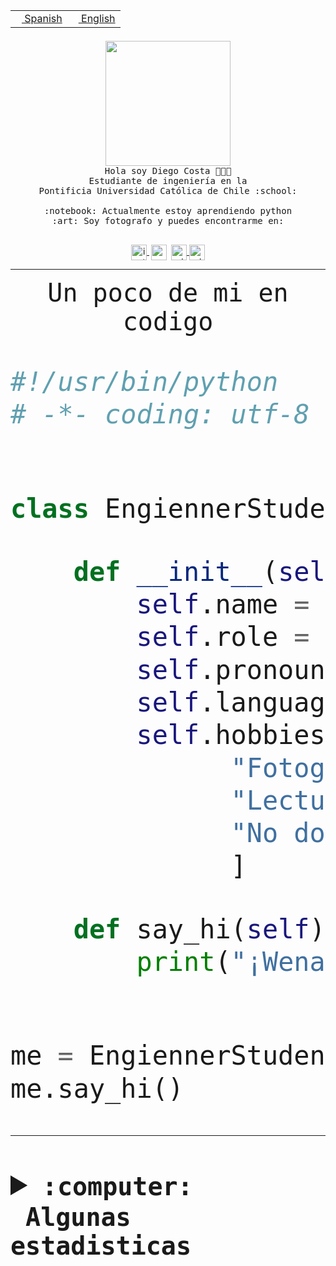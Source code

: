 <table border="0"  align="right">
 <tr><td><a href="README.md"><img src="https://upload.wikimedia.org/wikipedia/commons/thumb/8/89/Bandera_de_Espa%C3%B1a.svg/1200px-Bandera_de_Espa%C3%B1a.svg.png" height="10"> Spanish</a></td>
 <td><a href="README.en.md"><img src="https://upload.wikimedia.org/wikipedia/commons/a/a4/Flag_of_the_United_States.svg" height="10"> English</a></td></tr>
</table><br><br><br>


<p align="center">
  <img src="https://github.com/diegocostares/diegocostares/blob/main/Images/aaa2.gif?raw=true" height="200px">
  <br><samp>
    Hola soy Diego Costa 👨🏻‍💻<br>
    Estudiante de ingeniería en la <br>
    Pontificia Universidad Católica de Chile :school:<br>
  <br>
    :notebook: Actualmente estoy aprendiendo python <br>
    :art: Soy fotografo y puedes encontrarme en: <br>
  <br></samp>
  
</p>

<p align="center">
   <a href="https://instagram.com/diegocosta_no" target="blank">
    <img 
    align="center" src="https://cdn.jsdelivr.net/npm/simple-icons@3.0.1/icons/instagram.svg" alt="instagram" height="25px" width="25px" />
  </a>
  <a style="border: 3px solid; color: white;"href="https://t.me/diegocosta_no" target="blank">
  <img
  align="center" alt="Telegram" width="25px" src="https://icons-for-free.com/iconfiles/png/512/Telegram-1324888767380505522.png" />
</a>
<a href="https://api.whatsapp.com/send?phone=56971897835&text=Hola!" target="blank">
  <img
  align="center" alt="wtsp" width="25px" src="https://img.icons8.com/pastel-glyph/2x/whatsapp--v2.png" />
</a>
<a href="https://www.linkedin.com/in/diego-costa-786249213/" target="blank">
  <img
  align="center" alt="wtsp" width="25px" src="https://img.icons8.com/metro/452/linkedin.png" />
</a>

  </a>
</p>

---


<p align="center"><font size="25"><samp>Un poco de mi en codigo</samp></front></p>


```python
#!/usr/bin/python
# -*- coding: utf-8 -*-


class EngiennerStudent:

    def __init__(self):
        self.name = "Diego Costa"
        self.role = "Estudiante"
        self.pronouns = "he/him"
        self.language_spoken = ["es_CL", "en_US"]
        self.hobbies = [
              "Fotografia",
              "Lectura",
              "No dormir",
              ]

    def say_hi(self):
        print("¡Wena mundo!")


me = EngiennerStudent()
me.say_hi()
```
---
<details>
  <summary><b><samp>:computer: &nbsp;Algunas estadisticas</samp></b></summary>
  <br/></p>

<!--START_SECTION:waka-->
![Code Time](http://img.shields.io/badge/Code%20Time-772%20hrs%2056%20mins-blue)

**Soy nocturno 🦉** 

```text
🌞 Mañana                 8 commits           ░░░░░░░░░░░░░░░░░░░░░░░░░   01.15 % 
🌆 Día                    225 commits         ████████░░░░░░░░░░░░░░░░░   32.37 % 
🌃 Tarde                  271 commits         ██████████░░░░░░░░░░░░░░░   38.99 % 
🌙 Noche                  191 commits         ███████░░░░░░░░░░░░░░░░░░   27.48 % 
```
📅 **Soy más productivo los Miércoles** 

```text
Lunes                    87 commits          ███░░░░░░░░░░░░░░░░░░░░░░   12.52 % 
Martes                   91 commits          ███░░░░░░░░░░░░░░░░░░░░░░   13.09 % 
Miércoles                146 commits         █████░░░░░░░░░░░░░░░░░░░░   21.01 % 
Jueves                   87 commits          ███░░░░░░░░░░░░░░░░░░░░░░   12.52 % 
Viernes                  63 commits          ██░░░░░░░░░░░░░░░░░░░░░░░   09.06 % 
Sábado                   91 commits          ███░░░░░░░░░░░░░░░░░░░░░░   13.09 % 
Domingo                  130 commits         █████░░░░░░░░░░░░░░░░░░░░   18.71 % 
```


📊 **Esta semana me dediqué a** 

```text
🐱‍💻 Proyectos: 
Stream Elements - Clean M33 mins             █████████████████░░░░░░░░   66.35 % 
Unknown Project          16 mins             ████████░░░░░░░░░░░░░░░░░   33.65 % 
```


 Last Updated on 25/02/2023 12:36:23 UTC
<!--END_SECTION:waka-->
  
  

<p align="center"> <img src="https://github-readme-stats.vercel.app/api?username=diegocostares&show_icons=true&theme=ayu-mirage" alt="abhisheknaiidu" /></p>
 
</details>
